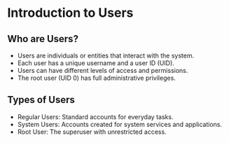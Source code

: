 # Introduction to Users

## Who are Users?

- Users are individuals or entities that interact with the system.
- Each user has a unique username and a user ID (UID).
- Users can have different levels of access and permissions.
- The root user (UID 0) has full administrative privileges.

## Types of Users

- Regular Users: Standard accounts for everyday tasks.
- System Users: Accounts created for system services and applications.
- Root User: The superuser with unrestricted access.
